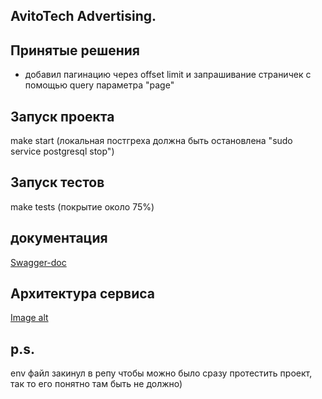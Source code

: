 ## AvitoTech Advertising.

## Принятые решения 
- добавил пагинацию через offset limit и запрашивание страничек с помощью query параметра "page"

## Запуск проекта 
make start (локальная постгреха должна быть остановлена "sudo service postgresql stop")

## Запуск тестов
make tests (покрытие около 75%)

## документация 
[Swagger-doc](http://localhost:9000/docs/index.html)

## Архитектура сервиса
[Image alt](https://github.com/Kostikans/AvitoTechAdvertising/diagram.jpg)

## p.s.
env файл закинул в репу чтобы можно было сразу протестить проект, так то его понятно там быть не должно)